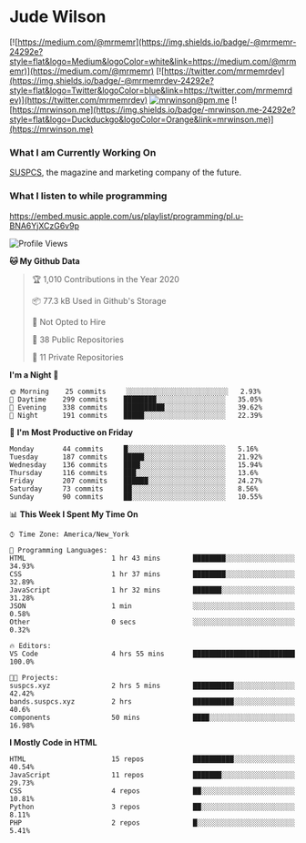 # Jude Wilson
[![https://medium.com/@mrmemr](https://img.shields.io/badge/-@mrmemr-24292e?style=flat&logo=Medium&logoColor=white&link=https://medium.com/@mrmemr)](https://medium.com/@mrmemr)
[![https://twitter.com/mrmemrdev](https://img.shields.io/badge/-@mrmemrdev-24292e?style=flat&logo=Twitter&logoColor=blue&link=https://twitter.com/mrmemrdev)](https://twitter.com/mrmemrdev)
[![mrwinson@pm.me](https://img.shields.io/badge/-mrwinson@pm.me-24292e?style=flat&logo=ProtonMail&logoColor=Grey&link=mailto:mrwinson@pm.me)](mailto:mrwinson@pm.me)
[![https://mrwinson.me](https://img.shields.io/badge/-mrwinson.me-24292e?style=flat&logo=Duckduckgo&logoColor=Orange&link=mrwinson.me)](https://mrwinson.me) 

### What I am Currently Working On
[SUSPCS](https://suspcs.xyz), the magazine and marketing company of the future.

### What I listen to while programming
https://embed.music.apple.com/us/playlist/programming/pl.u-BNA6YjXCzG6v9p

<!--START_SECTION:waka-->
![Profile Views](http://img.shields.io/badge/Profile%20Views-0-blue)

**🐱 My Github Data** 

> 🏆 1,010 Contributions in the Year 2020
 > 
> 📦 77.3 kB Used in Github's Storage 
 > 
> 🚫 Not Opted to Hire
 > 
> 📜 38 Public Repositories
 > 
> 🔑 11 Private Repositories 

**I'm a Night 🦉** 

```text
🌞 Morning    25 commits     ░░░░░░░░░░░░░░░░░░░░░░░░░   2.93% 
🌆 Daytime    299 commits    ████████░░░░░░░░░░░░░░░░░   35.05% 
🌃 Evening    338 commits    ██████████░░░░░░░░░░░░░░░   39.62% 
🌙 Night      191 commits    █████░░░░░░░░░░░░░░░░░░░░   22.39%

```
📅 **I'm Most Productive on Friday** 

```text
Monday       44 commits     █░░░░░░░░░░░░░░░░░░░░░░░░   5.16% 
Tuesday      187 commits    █████░░░░░░░░░░░░░░░░░░░░   21.92% 
Wednesday    136 commits    ████░░░░░░░░░░░░░░░░░░░░░   15.94% 
Thursday     116 commits    ███░░░░░░░░░░░░░░░░░░░░░░   13.6% 
Friday       207 commits    ██████░░░░░░░░░░░░░░░░░░░   24.27% 
Saturday     73 commits     ██░░░░░░░░░░░░░░░░░░░░░░░   8.56% 
Sunday       90 commits     ██░░░░░░░░░░░░░░░░░░░░░░░   10.55%

```


📊 **This Week I Spent My Time On** 

```text
⌚︎ Time Zone: America/New_York

💬 Programming Languages: 
HTML                     1 hr 43 mins        ████████░░░░░░░░░░░░░░░░░   34.93% 
CSS                      1 hr 37 mins        ████████░░░░░░░░░░░░░░░░░   32.89% 
JavaScript               1 hr 32 mins        ███████░░░░░░░░░░░░░░░░░░   31.28% 
JSON                     1 min               ░░░░░░░░░░░░░░░░░░░░░░░░░   0.58% 
Other                    0 secs              ░░░░░░░░░░░░░░░░░░░░░░░░░   0.32%

🔥 Editors: 
VS Code                  4 hrs 55 mins       █████████████████████████   100.0%

🐱‍💻 Projects: 
suspcs.xyz               2 hrs 5 mins        ██████████░░░░░░░░░░░░░░░   42.42% 
bands.suspcs.xyz         2 hrs               ██████████░░░░░░░░░░░░░░░   40.6% 
components               50 mins             ████░░░░░░░░░░░░░░░░░░░░░   16.98%

```

**I Mostly Code in HTML** 

```text
HTML                     15 repos            ██████████░░░░░░░░░░░░░░░   40.54% 
JavaScript               11 repos            ███████░░░░░░░░░░░░░░░░░░   29.73% 
CSS                      4 repos             ██░░░░░░░░░░░░░░░░░░░░░░░   10.81% 
Python                   3 repos             ██░░░░░░░░░░░░░░░░░░░░░░░   8.11% 
PHP                      2 repos             █░░░░░░░░░░░░░░░░░░░░░░░░   5.41%

```



<!--END_SECTION:waka-->
